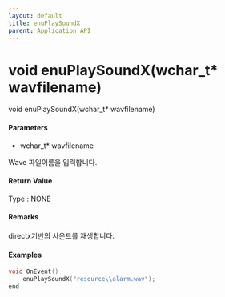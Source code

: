 ```yaml
---
layout: default
title: enuPlaySoundX
parent: Application API
---
```

# void enuPlaySoundX\(wchar\_t\* wavfilename\)

void enuPlaySoundX\(wchar\_t\* wavfilename\)

#### Parameters

* wchar\_t\* wavfilename

Wave 파일이름을 입력합니다.

#### Return Value

Type :  NONE

#### Remarks

directx기반의 사운드를 재생합니다.

#### Examples

```cpp
void OnEvent()
    enuPlaySoundX("resource\\alarm.wav");
end
```



